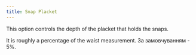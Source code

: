 ```yaml
---
title: Snap Placket
---
```


This option controls the depth of the placket that holds the snaps.

It is roughly a percentage of the waist measurement. За замовчуванням - 5%.
